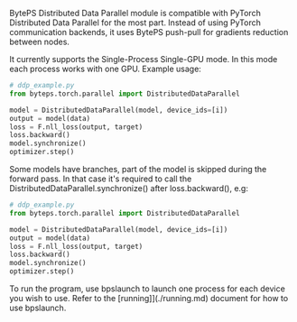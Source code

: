 BytePS Distributed Data Parallel module is compatible with PyTorch Distributed
Data Parallel for the most part. Instead of using PyTorch communication
backends, it uses BytePS push-pull for gradients reduction between nodes.

It currently supports the Single-Process Single-GPU mode. In this mode each
process works with one GPU. Example usage:


```python
# ddp_example.py
from byteps.torch.parallel import DistributedDataParallel

model = DistributedDataParallel(model, device_ids=[i])
output = model(data)
loss = F.nll_loss(output, target)
loss.backward()
model.synchronize()
optimizer.step()
```

Some models have branches, part of the model is skipped during the forward
pass. In that case it's required to call the
DistributedDataParallel.synchronize() after loss.backward(), e.g:

```python
# ddp_example.py
from byteps.torch.parallel import DistributedDataParallel

model = DistributedDataParallel(model, device_ids=[i])
output = model(data)
loss = F.nll_loss(output, target)
loss.backward()
model.synchronize()
optimizer.step()
```

To run the program, use bpslaunch to launch one process for each device you
wish to use. Refer to the [running]](./running.md) document for how to use bpslaunch.
